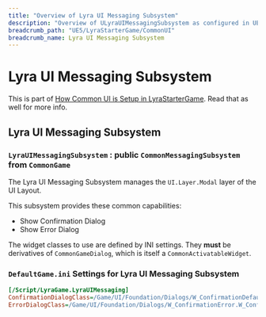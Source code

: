```yaml
---
title: "Overview of Lyra UI Messaging Subsystem"
description: "Overview of ULyraUIMessagingSubsystem as configured in UE5 LyraStarterGame"
breadcrumb_path: "UE5/LyraStarterGame/CommonUI"
breadcrumb_name: Lyra UI Messaging Subsystem
---
```



# Lyra UI Messaging Subsystem

This is part of [How Common UI is Setup in LyraStarterGame](./).
Read that as well for more info.


## Lyra UI Messaging Subsystem

### `LyraUIMessagingSubsystem` : public `CommonMessagingSubsystem` from `CommonGame`

The Lyra UI Messaging Subsystem manages the `UI.Layer.Modal` layer of the UI Layout.

This subsystem provides these common capabilities:

- Show Confirmation Dialog
- Show Error Dialog

The widget classes to use are defined by INI settings.
They **must** be derivatives of `CommonGameDialog`, which is itself a `CommonActivatableWidget`.


### `DefaultGame.ini` Settings for Lyra UI Messaging Subsystem
```ini
[/Script/LyraGame.LyraUIMessaging]
ConfirmationDialogClass=/Game/UI/Foundation/Dialogs/W_ConfirmationDefault.W_ConfirmationDefault_C
ErrorDialogClass=/Game/UI/Foundation/Dialogs/W_ConfirmationError.W_ConfirmationError_C
```
